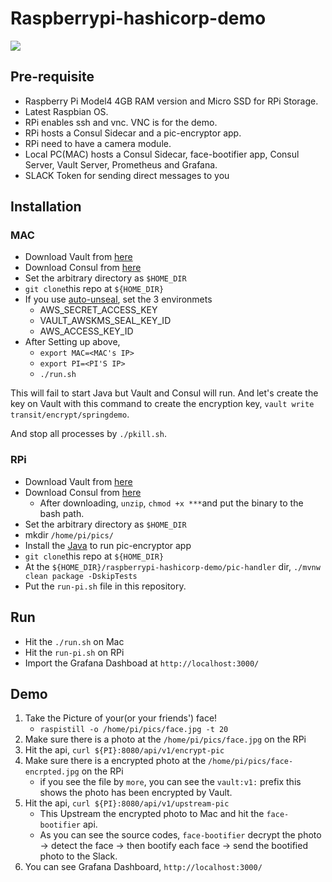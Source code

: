# Raspberrypi-hashicorp-demo

<kbd>
  <img src="https://github-image-tkaburagi.s3-ap-northeast-1.amazonaws.com/rpi-demo/rpi-1.png">
</kbd>

## Pre-requisite

* Raspberry Pi Model4 4GB RAM version and Micro SSD for RPi Storage.
* Latest Raspbian OS.
* RPi enables ssh and vnc. VNC is for the demo.
* RPi hosts a Consul Sidecar and a pic-encryptor app.
* RPi need to have a camera module.
* Local PC(MAC) hosts a Consul Sidecar, face-bootifier app, Consul Server, Vault Server, Prometheus and Grafana.
* SLACK Token for sending direct messages to you

## Installation

### MAC
* Download Vault from [here](https://www.vaultproject.io/downloads/)
* Download Consul from [here](https://www.consul.io/downloads.html)
* Set the arbitrary directory as `$HOME_DIR` 
* `git clone`this repo at `${HOME_DIR}`
* If you use [auto-unseal](https://www.vaultproject.io/docs/configuration/seal/awskms/), set the 3 environmets
	* AWS_SECRET_ACCESS_KEY
	* VAULT_AWSKMS_SEAL_KEY_ID
	* AWS_ACCESS_KEY_ID
* After Setting up above,
	* `export MAC=<MAC's IP>`
	* `export PI=<PI'S IP>`
	* `./run.sh`

This will fail to start Java but Vault and Consul will run. And let's create the key on Vault with this command to create the encryption key, `vault write transit/encrypt/springdemo`.

And stop all processes by `./pkill.sh`.

### RPi
* Download Vault from [here](https://www.vaultproject.io/downloads/)
* Download Consul from [here](https://www.consul.io/downloads.html)
	* After downloading, `unzip`, `chmod +x ***`and put the binary to the bash path.
* Set the arbitrary directory as `$HOME_DIR` 
* mkdir `/home/pi/pics/`
* Install the [Java](https://www.oracle.com/technetwork/java/javase/downloads/jdk12-downloads-5295953.html) to run pic-encryptor app
* `git clone`this repo at `${HOME_DIR}`
* At the `${HOME_DIR}/raspberrypi-hashicorp-demo/pic-handler` dir, `./mvnw clean package -DskipTests`
* Put the `run-pi.sh` file in this repository.

## Run
* Hit the `./run.sh` on Mac
* Hit the `run-pi.sh` on RPi
* Import the Grafana Dashboad at `http://localhost:3000/`

## Demo 
1. Take the Picture of your(or your friends') face!
	* `raspistill -o /home/pi/pics/face.jpg -t 20`
2. Make sure there is a photo at the `/home/pi/pics/face.jpg` on the RPi
3. Hit the api, `curl ${PI}:8080/api/v1/encrypt-pic`
4. Make sure there is a encrypted photo at the `/home/pi/pics/face-encrpted.jpg` on the RPi
	* if you see the file by `more`, you can see the `vault:v1:` prefix this shows the photo has been encrypted by Vault.
5. Hit the api, `curl ${PI}:8080/api/v1/upstream-pic`
	* This Upstream the encrypted photo to Mac and hit the `face-bootifier` api.
	* As you can see the source codes, `face-bootifier` decrypt the photo -> detect the face -> then bootify each face -> send the bootified photo to the Slack. 
6. You can see Grafana Dashboard, `http://localhost:3000/`